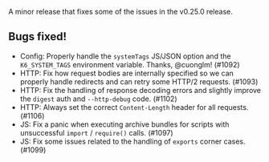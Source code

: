 A minor release that fixes some of the issues in the v0.25.0 release.

## Bugs fixed!

* Config: Properly handle the `systemTags` JS/JSON option and the `K6_SYSTEM_TAGS` environment variable. Thanks, @cuonglm! (#1092)
* HTTP: Fix how request bodies are internally specified so we can properly handle redirects and can retry some HTTP/2 requests. (#1093)
* HTTP: Fix the handling of response decoding errors and slightly improve the `digest` auth and `--http-debug` code. (#1102)
* HTTP: Always set the correct `Content-Length` header for all requests. (#1106)
* JS: Fix a panic when executing archive bundles for scripts with unsuccessful `import` / `require()` calls. (#1097)
* JS: Fix some issues related to the handling of `exports` corner cases. (#1099)